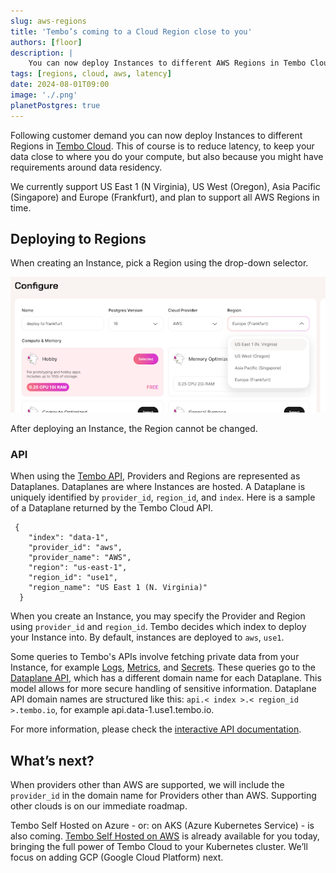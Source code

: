 ```yaml
---
slug: aws-regions
title: 'Tembo’s coming to a Cloud Region close to you'
authors: [floor]
description: |
    You can now deploy Instances to different AWS Regions in Tembo Cloud, reducing latency or matching compliance requirements. 
tags: [regions, cloud, aws, latency]
date: 2024-08-01T09:00
image: './.png'
planetPostgres: true
---
```


Following customer demand you can now deploy Instances to different Regions in [Tembo Cloud](https://cloud.tembo.io/). This of course is to reduce latency, to keep your data close to where you do your compute, but also because you might have requirements around data residency. 

We currently support US East 1 (N Virginia), US West (Oregon), Asia Pacific (Singapore) and Europe (Frankfurt), and plan to support all AWS Regions in time. 

## Deploying to Regions

When creating an Instance, pick a Region using the drop-down selector. 

![Pick a cloud region via the Tembo Cloud UI](./region-dropdown.png)

After deploying an Instance, the Region cannot be changed.

### API
When using the [Tembo API](https://github.com/tembo-io/website/blob/725f4104f33f45fd18fb395a3a0b16fc4f4fedf2/docs/development/api), Providers and Regions are represented as Dataplanes. Dataplanes are where Instances are hosted. A Dataplane is uniquely identified by `provider_id`, `region_id`, and `index`.
Here is a sample of a Dataplane returned by the Tembo Cloud API. 
```
 {
    "index": "data-1",
    "provider_id": "aws",
    "provider_name": "AWS",
    "region": "us-east-1",
    "region_id": "use1",
    "region_name": "US East 1 (N. Virginia)"
  }
```

When you create an Instance, you may specify the Provider and Region using `provider_id` and `region_id`. Tembo decides which index to deploy your Instance into. By default, instances are deployed to `aws`, `use1`.

Some queries to Tembo's APIs involve fetching private data from your Instance, for example [Logs](https://github.com/tembo-io/website/blob/725f4104f33f45fd18fb395a3a0b16fc4f4fedf2/docs/product/cloud/troubleshooting/logs), [Metrics](https://github.com/tembo-io/website/blob/725f4104f33f45fd18fb395a3a0b16fc4f4fedf2/docs/product/cloud/troubleshooting/metrics), and [Secrets](https://github.com/tembo-io/website/blob/725f4104f33f45fd18fb395a3a0b16fc4f4fedf2/docs/product/cloud/security/update-postgres-password). These queries go to the [Dataplane API](https://api.data-1.use1.tembo.io/redoc), which has a different domain name for each Dataplane. This model allows for more secure handling of sensitive information.
Dataplane API domain names are structured like this: `api.< index >.< region_id >.tembo.io`, for example api.data-1.use1.tembo.io. 

For more information, please check the [interactive API documentation](https://api.tembo.io/swagger-ui/#/dataplane/get_all_dataplanes).

## What’s next?

When providers other than AWS are supported, we will include the `provider_id` in the domain name for Providers other than AWS. Supporting other clouds is on our immediate roadmap. 

Tembo Self Hosted on Azure - or: on AKS (Azure Kubernetes Service) - is also coming. [Tembo Self Hosted on AWS](https://tembo.io/blog/tembo-self-hosted) is already available for you today, bringing the full power of Tembo Cloud to your Kubernetes cluster. We’ll focus on adding GCP (Google Cloud Platform) next. 